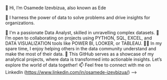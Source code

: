 👋 Hi, I’m Osamede Izevbizua, also known as Ede

👀 I harness the power of data to solve problems and drive insights for organizations.

🌱 I'm a passionate Data Analyst, skilled in unravelling complex datasets.
🤝 I’m open to collaborating on projects using PYTHON, SQL, EXCEL, and DATA VISUALIZATION tools like POWER BI, LOOKER, or TABLEAU.
👩‍💻 In my spare time, I enjoy helping others in the data community understand and make the most of their data.
🌱 This GitHub serves as a showcase of my analytical projects, where data is transformed into actionable insights. Let’s explore the world of data together!
📫 Feel free to connect with me on LinkedIn (https://www.linkedin.com/in/osamede-izevbizua/)
-->
